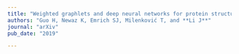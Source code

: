 ```yaml
---
title: "Weighted graphlets and deep neural networks for protein structure classification"
authors: "Guo H, Newaz K, Emrich SJ, Milenković T, and **Li J**"
journal: "arXiv"
pub_date: "2019"

---
```

